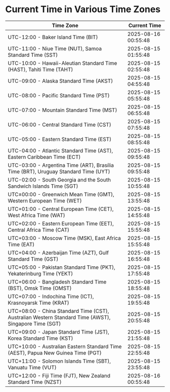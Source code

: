 # Current Time in Various Time Zones

| Time Zone | Current Time |
|-----------|--------------|
| UTC-12:00 - Baker Island Time (BIT) | 2025-08-16 00:55:48 |
| UTC-11:00 - Niue Time (NUT), Samoa Standard Time (SST) | 2025-08-15 01:55:48 |
| UTC-10:00 - Hawaii-Aleutian Standard Time (HAST), Tahiti Time (TAHT) | 2025-08-15 02:55:48 |
| UTC-09:00 - Alaska Standard Time (AKST) | 2025-08-15 04:55:48 |
| UTC-08:00 - Pacific Standard Time (PST) | 2025-08-15 05:55:48 |
| UTC-07:00 - Mountain Standard Time (MST) | 2025-08-15 06:55:48 |
| UTC-06:00 - Central Standard Time (CST) | 2025-08-15 07:55:48 |
| UTC-05:00 - Eastern Standard Time (EST) | 2025-08-15 08:55:48 |
| UTC-04:00 - Atlantic Standard Time (AST), Eastern Caribbean Time (ECT) | 2025-08-15 09:55:48 |
| UTC-03:00 - Argentina Time (ART), Brasília Time (BRT), Uruguay Standard Time (UYT) | 2025-08-15 09:55:48 |
| UTC-02:00 - South Georgia and the South Sandwich Islands Time (SGT) | 2025-08-15 10:55:48 |
| UTC±00:00 - Greenwich Mean Time (GMT), Western European Time (WET) | 2025-08-15 13:55:48 |
| UTC+01:00 - Central European Time (CET), West Africa Time (WAT) | 2025-08-15 14:55:48 |
| UTC+02:00 - Eastern European Time (EET), Central Africa Time (CAT) | 2025-08-15 15:55:48 |
| UTC+03:00 - Moscow Time (MSK), East Africa Time (EAT) | 2025-08-15 15:55:48 |
| UTC+04:00 - Azerbaijan Time (AZT), Gulf Standard Time (GST) | 2025-08-15 16:55:48 |
| UTC+05:00 - Pakistan Standard Time (PKT), Yekaterinburg Time (YEKT) | 2025-08-15 17:55:48 |
| UTC+06:00 - Bangladesh Standard Time (BST), Omsk Time (OMST) | 2025-08-15 18:55:48 |
| UTC+07:00 - Indochina Time (ICT), Krasnoyarsk Time (KRAT) | 2025-08-15 19:55:48 |
| UTC+08:00 - China Standard Time (CST), Australian Western Standard Time (AWST), Singapore Time (SGT) | 2025-08-15 20:55:48 |
| UTC+09:00 - Japan Standard Time (JST), Korea Standard Time (KST) | 2025-08-15 21:55:48 |
| UTC+10:00 - Australian Eastern Standard Time (AEST), Papua New Guinea Time (PGT) | 2025-08-15 22:55:48 |
| UTC+11:00 - Solomon Islands Time (SBT), Vanuatu Time (VUT) | 2025-08-15 23:55:48 |
| UTC+12:00 - Fiji Time (FJT), New Zealand Standard Time (NZST) | 2025-08-16 00:55:48 |
